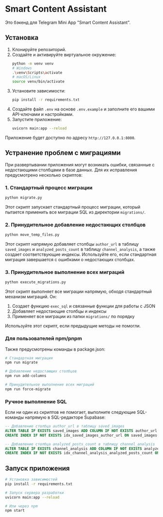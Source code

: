 # Smart Content Assistant

Это бэкенд для Telegram Mini App "Smart Content Assistant".

## Установка

1.  Клонируйте репозиторий.
2.  Создайте и активируйте виртуальное окружение:
    ```bash
    python -m venv venv
    # Windows
    .\venv\Scripts\activate
    # macOS/Linux
    source venv/bin/activate
    ```
3.  Установите зависимости:
    ```bash
    pip install -r requirements.txt
    ```
4.  Создайте файл `.env` на основе `.env.example` и заполните его вашими API-ключами и настройками.
5.  Запустите приложение:
    ```bash
    uvicorn main:app --reload
    ```

Приложение будет доступно по адресу `http://127.0.0.1:8000`.

## Устранение проблем с миграциями

При развертывании приложения могут возникать ошибки, связанные с недостающими столбцами в базе данных. Для их исправления предусмотрено несколько скриптов:

### 1. Стандартный процесс миграции

```bash
python migrate.py
```

Этот скрипт запускает стандартный процесс миграции, который пытается применить все миграции SQL из директории `migrations/`.

### 2. Принудительное добавление недостающих столбцов

```bash
python move_temp_files.py
```

Этот скрипт напрямую добавляет столбцы `author_url` в таблицу `saved_images` и `analyzed_posts_count` в таблицу `channel_analysis`, а также создает соответствующие индексы. Используйте его, если стандартная миграция завершается с ошибками о недостающих столбцах.

### 3. Принудительное выполнение всех миграций

```bash
python execute_migrations.py
```

Этот скрипт выполняет все миграции напрямую, обходя стандартный механизм миграций. Он:

1. Создает функцию `exec_sql` и связанные функции для работы с JSON
2. Добавляет недостающие столбцы и индексы
3. Применяет все миграции из папки `migrations/` по порядку

Используйте этот скрипт, если предыдущие методы не помогли.

### Для пользователей npm/pnpm

Также предусмотрены команды в package.json:

```bash
# Стандартная миграция
npm run migrate

# Добавление недостающих столбцов
npm run add-columns

# Принудительное выполнение всех миграций
npm run force-migrate
```

### Ручное выполнение SQL

Если ни один из скриптов не помогает, выполните следующие SQL-команды напрямую в SQL-редакторе Supabase:

```sql
-- Добавление столбца author_url в таблицу saved_images
ALTER TABLE IF EXISTS saved_images ADD COLUMN IF NOT EXISTS author_url TEXT;
CREATE INDEX IF NOT EXISTS idx_saved_images_author_url ON saved_images(author_url);

-- Добавление столбца analyzed_posts_count в таблицу channel_analysis
ALTER TABLE IF EXISTS channel_analysis ADD COLUMN IF NOT EXISTS analyzed_posts_count INTEGER DEFAULT 0;
CREATE INDEX IF NOT EXISTS idx_channel_analysis_analyzed_posts_count ON channel_analysis(analyzed_posts_count);
```

## Запуск приложения

```bash
# Установка зависимостей
pip install -r requirements.txt

# Запуск сервера разработки
uvicorn main:app --reload

# Или через npm
npm start
``` 